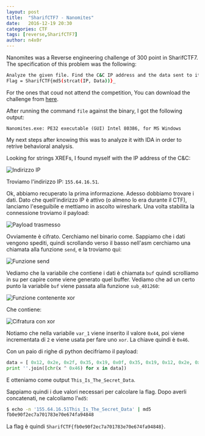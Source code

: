```yaml
---
layout: post
title:  "SharifCTF7 - Nanomites"
date:   2016-12-19 20:30
categories: CTF
tags: [reverse,SharifCTF7]
author: n4x0r
---
```


Nanomites was a Reverse engineering challenge of 300 point in SharifCTF7. The specification of this problem was the following: 

```bash
Analyze the given file. Find the C&C IP address and the data sent to it in plain text.
Flag = SharifCTF{md5(strcat(IP, Data))}_
```
For the ones that coud not attend the competition, You can download the challenge from [here](../files/Nanomites.exe).

After running the command `file` against the binary, I got the following output:

`Nanomites.exe: PE32 executable (GUI) Intel 80386, for MS Windows`

My next steps after knowing this was to analyze it with IDA in order to retrive behavioral analysis.

Looking for strings XREFs, I found myself with the IP address of the C&C:

![Indirizzo IP](https://github.com/jbzteam/CTF/raw/master/SharifCTF2016/Nanomites/ip_address.png)

Troviamo l'indirizzo IP: `155.64.16.51`.

Ok, abbiamo recuperato la prima informazione. Adesso dobbiamo trovare i dati. Dato che quell'indirizzo IP è attivo (o almeno lo era durante il CTF), lanciamo l'eseguibile e mettiamo in ascolto wireshark. Una volta stabilita la connessione troviamo il payload:

![Payload trasmesso](https://raw.githubusercontent.com/jbzteam/CTF/master/SharifCTF2016/Nanomites/wireshark.png)

Ovviamente è cifrato. Cerchiamo nel binario come. Sappiamo che i dati vengono spediti, quindi scrollando verso il basso nell'asm cerchiamo una chiamata alla funzione `send`, e la troviamo qui:

![Funzione send](https://raw.githubusercontent.com/jbzteam/CTF/master/SharifCTF2016/Nanomites/send.png)

Vediamo che la variabile che contiene i dati è chiamata `buf` quindi scrolliamo in su per capire come viene generato quel buffer. Vediamo che ad un certo punto la variabile `buf` viene passata alla funzione `sub_401260`:

![Funzione contenente xor](https://raw.githubusercontent.com/jbzteam/CTF/master/SharifCTF2016/Nanomites/xor_function.png)

Che contiene:

![Cifratura con xor](https://raw.githubusercontent.com/jbzteam/CTF/master/SharifCTF2016/Nanomites/xor.png)

Notiamo che nella variabile `var_1` viene inserito il valore `0x44`, poi viene incrementata di `2` e viene usata per fare uno `xor`. La chiave quindi è `0x46`.

Con un paio di righe di python decifriamo il payload:

```python
data = [ 0x12, 0x2e, 0x2f, 0x35, 0x19, 0x0f, 0x35, 0x19, 0x12, 0x2e, 0x23, 0x19, 0x15, 0x23, 0x25, 0x34, 0x23, 0x32, 0x19, 0x02, 0x27, 0x32, 0x27, 0x46 ]
print ''.join([chr(x ^ 0x46) for x in data])
```

E otteniamo come output `This_Is_The_Secret_Data`.

Sappiamo quindi i due valori necessari per calcolare la flag. Dopo averli concatenati, ne calcoliamo l'`md5`:

```bash
$ echo -n '155.64.16.51This_Is_The_Secret_Data' | md5
fb0e90f2ec7a701783e70e674fa94848
```

La flag è quindi `SharifCTF{fb0e90f2ec7a701783e70e674fa94848}`.
